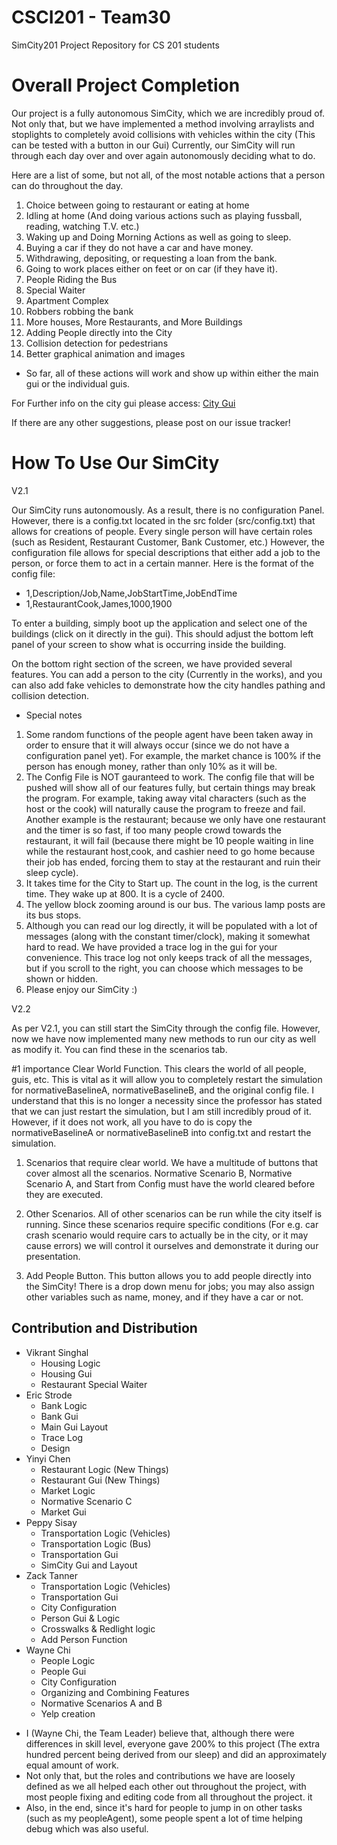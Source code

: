 CSCI201 - Team30
=======
SimCity201 Project Repository for CS 201 students

# Overall Project Completion

Our project is a fully autonomous SimCity, which we are incredibly proud of. 
Not only that, but we have implemented a method involving arraylists and stoplights to completely avoid collisions with vehicles within the city (This can be tested with a button in our Gui)
Currently, our SimCity will run through each day over and over again autonomously deciding what to do.

Here are a list of some, but not all, of the most notable actions that a person can do throughout the day.

1. Choice between going to restaurant or eating at home
2. Idling at home (And doing various actions such as playing fussball, reading, watching T.V. etc.) 
3. Waking up and Doing Morning Actions as well as going to sleep.
4. Buying a car if they do not have a car and have money.
5. Withdrawing, depositing, or requesting a loan from the bank.
6. Going to work places either on feet or on car (if they have it).
7. People Riding the Bus 
8. Special Waiter
9. Apartment Complex
10. Robbers robbing the bank
11. More houses, More Restaurants, and More Buildings
12. Adding People directly into the City 
13. Collision detection for pedestrians 
14. Better graphical animation and images

+ So far, all of these actions will work and show up within either the main gui or the individual guis.

For Further info on the city gui please access: [City Gui](https://github.com/usc-csci201-fall2013/team30/wiki/City-GUI)

If there are any other suggestions, please post on our issue tracker!

# How To Use Our SimCity

V2.1

Our SimCity runs autonomously. As a result, there is no configuration Panel.
However, there is a config.txt located in the src folder (src/config.txt) that allows for creations of people. 
Every single person will have certain roles (such as Resident, Restaurant Customer, Bank Customer, etc.) However, the configuration file allows for special descriptions that either add a job to the person, or force them to act in a certain manner.
Here is the format of the config file:
+ 1,Description/Job,Name,JobStartTime,JobEndTime
+ 1,RestaurantCook,James,1000,1900

To enter a building, simply boot up the application and select one of the buildings (click on it directly in the gui). This should adjust the bottom left panel of your screen
to show what is occurring inside the building. 

On the bottom right section of the screen, we have provided several features. You can add a person to the city (Currently in the works), and you can also add fake vehicles to demonstrate how
the city handles pathing and collision detection. 

+ Special notes
 1. Some random functions of the people agent have been taken away in order to ensure that it will always occur (since we do not have a configuration panel yet). For example, the market chance is 100% if the person has enough money, rather than only 10% as it will be.
 2. The Config File is NOT gauranteed to work. The config file that will be pushed will show all of our features fully, but certain things may break the program. For example, taking away vital characters (such as the host or the cook) will naturally cause the program to freeze and fail. Another example is the restaurant; because we only have one restaurant and the timer is so fast, if too many people crowd towards the restaurant, it will fail (because there might be 10 people waiting in line while the restaurant host,cook, and cashier need to go home because their job has ended, forcing them to stay at the restaurant and ruin their sleep cycle).
 3. It takes time for the City to Start up. The count in the log, is the current time. They wake up at 800. It is a cycle of 2400.
 4. The yellow block zooming around is our bus. The various lamp posts are its bus stops.
 5. Although you can read our log directly, it will be populated with a lot of messages (along with the constant timer/clock), making it somewhat hard to read. We have provided a trace log in the gui for your convenience. This trace log not only keeps track of all the messages, but if you scroll to the right, you can choose which messages to be shown or hidden. 
 6. Please enjoy our SimCity :) 
 
V2.2

As per V2.1, you can still start the SimCity through the config file.
However, now we have now implemented many new methods to run our city as well as modify it. You can find these in the scenarios tab.

#1 importance
Clear World Function. This clears the world of all people, guis, etc. This is vital as it will allow you to completely restart the simulation for normativeBaselineA, normativeBaselineB, and the original config file. 
I understand that this is no longer a necessity since the professor has stated that we can just restart the simulation, but I am still incredibly proud of it.
However, if it does not work, all you have to do is copy the normativeBaselineA or normativeBaselineB into config.txt and restart the simulation.

1) Scenarios that require clear world. We have a multitude of buttons that cover almost all the scenarios. Normative Scenario B, Normative Scenario A, and Start from Config must have the world cleared before they are executed.
2) Other Scenarios. All of other scenarios can be run while the city itself is running. Since these scenarios require specific conditions (For e.g. car crash scenario would require cars to actually be in the city, or it may cause errors) we will control it ourselves and demonstrate it during our presentation.

3) Add People Button. This button allows you to add people directly into the SimCity! There is a drop down menu for jobs; you may also assign other variables such as name, money, and if they have a car or not.





## Contribution and Distribution

* Vikrant Singhal
  * Housing Logic
  * Housing Gui
  * Restaurant Special Waiter
* Eric Strode
  * Bank Logic
  * Bank Gui
  * Main Gui Layout
  * Trace Log
  * Design
* Yinyi Chen
  * Restaurant Logic (New Things)
  * Restaurant Gui (New Things)
  * Market Logic
  * Normative Scenario C
  * Market Gui
* Peppy Sisay
  * Transportation Logic (Vehicles)
  * Transportation Logic (Bus)
  * Transportation Gui
  * SimCity Gui and Layout
* Zack Tanner
  * Transportation Logic (Vehicles)
  * Transportation Gui
  * City Configuration
  * Person Gui & Logic
  * Crosswalks & Redlight logic
  * Add Person Function
* Wayne Chi
  * People Logic
  * People Gui
  * City Configuration
  * Organizing and Combining Features
  * Normative Scenarios A and B
  * Yelp creation

+ I (Wayne Chi, the Team Leader) believe that, although there were differences in skill level, everyone gave 200%  to this project (The extra hundred percent being derived from our sleep) and did an approximately equal amount of work.
+ Not only that, but the roles and contributions we have are loosely defined as we all helped each other out throughout the project, with most people fixing and editing code from all throughout the project.
it 
+ Also, in the end, since it's hard for people to jump in on other tasks (such as my peopleAgent), some people spent a lot of time helping debug which was also useful.
